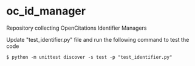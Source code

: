 # oc_id_manager
Repository collecting OpenCitations Identifier Managers


Update "test_identifier.py" file and run the following command to test the code
```console
$ python -m unittest discover -s test -p "test_identifier.py"
```
